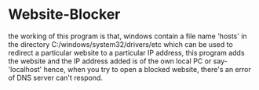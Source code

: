 # Website-Blocker

the working of this program is that, windows contain a file name 'hosts' in the directory C:/windows/system32/drivers/etc which can be used to redirect a particular website to 
a particular IP address, this program adds the website and the IP address added is of the own local PC or say- 'localhost' hence, when you try to open a blocked website, there's
an error of DNS server can't respond.
